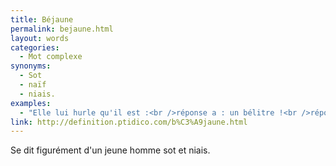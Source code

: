 ```yaml
---
title: Béjaune
permalink: bejaune.html
layout: words
categories:
  - Mot complexe
synonyms:
  - Sot
  - naïf
  - niais.
examples:
  - "Elle lui hurle qu'il est :<br />réponse a : un bélitre !<br />réponse b : un béjaune !<br />réponse c : un philistin !<br />réponse d : un béotien !<br />"
link: http://definition.ptidico.com/b%C3%A9jaune.html
---
```


Se dit figurément d'un jeune homme sot et niais. 


